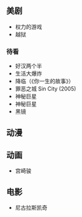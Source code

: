 ##  美剧

- 权力的游戏
- 越狱

### 待看

- 好汉两个半
- 生活大爆炸
- 降临（《你一生的故事》）
- 罪恶之城 Sin City (2005)
- 神秘巨星
- 神秘巨星
- 黑镜

## 动漫

## 动画

- 宫崎骏

## 电影

- 尼古拉斯凯奇
